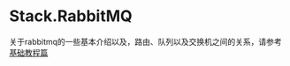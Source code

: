 # Stack.RabbitMQ  
关于rabbitmq的一些基本介绍以及，路由、队列以及交换机之间的关系，请参考[基础教程篇](https://github.com/tingli1991/Stack.RabbitMQ/blob/master/%E5%9F%BA%E7%A1%80%E6%95%99%E7%A8%8B.md)




